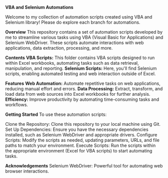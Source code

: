 **VBA and Selenium Automations**

Welcome to my collection of automation scripts created using VBA and Selenium library!
Please do explore each branch for automations.

**Overview**
This repository contains a set of automation scripts developed by me to streamline various tasks using VBA (Visual Basic for Applications) and Selenium WebDriver. 
These scripts automate interactions with web applications, data extraction, processing, and more.

**Contents**
**VBA Scripts:** This folder contains VBA scripts designed to run within Excel workbooks, automating tasks such as data retrieval, manipulation, and reporting.
**Selenium Scripts:** Here, you'll find Selenium scripts, enabling automated testing and web interaction outside of Excel.

**Features**
**Web Automation:** Automate repetitive tasks on web applications, reducing manual effort and errors.
**Data Processing:** Extract, transform, and load data from web sources into Excel workbooks for further analysis.
**Efficiency:** Improve productivity by automating time-consuming tasks and workflows.

**Getting Started**
To use these automation scripts:

Clone the Repository: Clone this repository to your local machine using Git.
Set Up Dependencies: Ensure you have the necessary dependencies installed, such as Selenium WebDriver and appropriate drivers.
Configure Scripts: Modify the scripts as needed, updating parameters, URLs, and file paths to match your environment.
Execute Scripts: Run the scripts within the appropriate environment (Excel for VBA scripts) to start automating tasks.

**Acknowledgements**
Selenium WebDriver: Powerful tool for automating web browser interactions.
